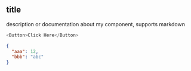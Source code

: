 ## title

description or documentation about my component, supports markdown

~~~js
<Button>Click Here</Button>
~~~

~~~json
{
  "aaa": 12,
  "bbb": "abc"
}
~~~
